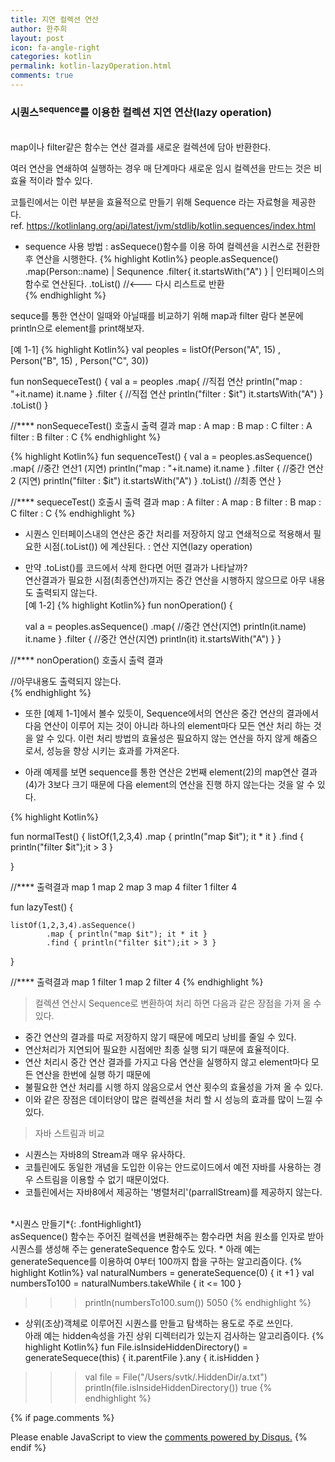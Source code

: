 ```yaml
---
title: 지연 컬렉션 연산
author: 한주희
layout: post
icon: fa-angle-right
categories: kotlin
permalink: kotlin-lazyOperation.html
comments: true
---
```


### 시퀀스<sup>sequence</sup>를 이용한 컬렉션 지연 연산(lazy operation)

<br>map이나 filter같은 함수는 연산 결과를 새로운 컬렉션에 담아 반환한다.

여러 연산을 연쇄하여 실행하는 경우 매 단계마다 새로운 임시 컬렉션을 만드는 것은 비효율 적이라 할수 있다.

코틀린에서는 이런 부분을 효율적으로 만들기 위해 Sequence 라는 자료형을 제공한다.
<br>ref. https://kotlinlang.org/api/latest/jvm/stdlib/kotlin.sequences/index.html

* sequence 사용 방법 : asSequece()함수를 이용 하여 컬렉션을 시컨스로 전환한 후 연산을 시행한다.
{% highlight Kotlin%}
people.asSequence()                
    .map(Person::name)              | Sequnence
    .filter{ it.startsWith("A") }       |  인터페이스의 함수로 연산된다.
    .toList()   //<--- 다시 리스트로 반환    
{% endhighlight %}


sequce를 통한 연산이 일때와 아닐때를 비교하기 위해 map과 filter 람다 본문에 println으로 element를 print해보자.

[예 1-1]
{% highlight Kotlin%}
val peoples = listOf(Person("A", 15)
        , Person("B", 15)
        , Person("C", 30))

fun nonSequeceTest() {
    val a = peoples
            .map{                                   //직접 연산
                println("map : "+it.name)
                it.name
            }
            .filter {                                  //직접 연산
                println("filter : $it")
                it.startsWith("A")
            }
            .toList()
}

//****  nonSequeceTest() 호출시 출력 결과
map : A
map : B
map : C
filter : A
filter : B
filter : C
{% endhighlight %}

{% highlight Kotlin%}
fun sequenceTest() {
    val a = peoples.asSequence()
            .map{                                  //중간 연산1  (지연)
                println("map : "+it.name)
                it.name
            }
            .filter {                                 //중간 연산2  (지연)
                println("filter : $it")
                it.startsWith("A")
            }
            .toList()                               //최종 연산
}

//****  sequeceTest() 호출시 출력 결과
map : A
filter : A
map : B
filter : B
map : C
filter : C
{% endhighlight %}

* 시퀀스 인터페이스내의 연산은 중간 처리를 저장하지 않고 연쇄적으로 적용해서 필요한 시점(.toList()) 에 계산된다. : 연산 지연(lazy operation)
* <span class="fontHighlight2">만약 .toList()를 코드에서 삭제 한다면 어떤 결과가 나타날까?
<br>연산결과가 필요한 시점(최종연산)까지는 중간 연산을 시행하지 않으므로 아무 내용도 출력되지 않는다. </span>
<br>[예 1-2]
{% highlight Kotlin%}
fun nonOperation() {

    val a = peoples.asSequence()
            .map{                               //중간 연산(지연)
                println(it.name)
                it.name
            }
            .filter {                               //중간 연산(지연)
                println(it)
                it.startsWith("A")
            }
}

//****  nonOperation() 호출시 출력 결과       

//아무내용도 출력되지 않는다.  
{% endhighlight %}

* 또한 [예제 1-1]에서 볼수 있듯이, Sequence에서의 연산은 중간 연산의 결과에서 다음 연산이 이루어 지는 것이 아니라
하나의 element마다 모든 연산 처리 하는 것을 알 수 있다.
이런 처리 방법의 효율성은 필요하지 않는 연산을 하지 않게 해줌으로서, 성능을 향상 시키는 효과를 가져온다.

* <span class="fontHighlight2">아래 예제를 보면 sequence를 통한 연산은 2번째 element(2)의 map연산 결과(4)가 3보다 크기 때문에
다음 element의 연산을 진행 하지 않는다는 것을 알 수 있다.</span>

{% highlight Kotlin%}

fun normalTest() {
    listOf(1,2,3,4)
            .map { println("map $it"); it * it }
            .find { println("filter $it");it > 3 }

}

//****   출력결과
map 1
map 2
map 3
map 4
filter 1
filter 4

fun lazyTest() {

    listOf(1,2,3,4).asSequence()
            .map { println("map $it"); it * it }
            .find { println("filter $it");it > 3 }

}

//****  출력결과
map 1
filter 1
map 2
filter 4
{% endhighlight %}


>컬렉션 연산시 Sequence로 변환하여 처리 하면 다음과 같은 장점을 가져 올 수 있다.
* 중간 연산의 결과를 따로 저장하지 않기 때문에 메모리 낭비를 줄일 수 있다.
* 연산처리가 지연되어 필요한 시점에만 최종 실행 되기 때문에 효율적이다.
* 연산 처리시 중간 연산 결과를 가지고 다음 연산을 실행하지 않고 element마다 모든 연산을 한번에 실행 하기 때문에
* 불필요한 연산 처리를 시행 하지 않음으로서 연산 횟수의 효율성을 가져 올 수 있다.
* 이와 같은 장점은 데이터양이 많은 컬렉션을 처리 할 시 성능의 효과를 많이 느낄 수 있다.

> 자바 스트림과 비교
* 시퀀스는 자바8의 Stream과 매우 유사하다.
* 코틀린에도 동일한 개념을 도입한 이유는 안드로이드에서 예전 자바를 사용하는 경우 스트림을 이용할 수 없기 때문이었다.
* 코틀린에서는 자바8에서 제공하는 '병렬처리'(parrallStream)를 제공하지 않는다.


<br>
*시퀀스 만들기*{: .fontHighlight1}
<br>asSequence() 함수는 주어진 컬렉션을 변환해주는 함수라면 처음 원소를 인자로 받아 시퀀스를 생성해 주는 generateSequence 함수도 있다.
* 아래 예는 generateSequence를 이용하여 0부터 100까지 합을 구하는 알고리즘이다.
{% highlight Kotlin%}
val naturalNumbers = generateSequence(0) { it +1 }
val numbersTo100 = naturalNumbers.takeWhile { it <= 100 }


>>> println(numbersTo100.sum())
5050
{% endhighlight %}
* 상위(조상)객체로 이루어진 시퀀스를 만들고 탐색하는 용도로 주로 쓰인다.
<br>아래 예는 hidden속성을 가진 상위 디렉터리가 있는지 검사하는 알고리즘이다.
{% highlight Kotlin%}
fun File.isInsideHiddenDirectory() = generateSequece(this) { it.parentFile }.any { it.isHidden }

>>> val file = File("/Users/svtk/.HiddenDir/a.txt")
>>> println(file.isInsideHiddenDirectory())
true
{% endhighlight %}



{% if page.comments %}

<div id="disqus_thread"></div>
<script>

/**
*  RECOMMENDED CONFIGURATION VARIABLES: EDIT AND UNCOMMENT THE SECTION BELOW TO INSERT DYNAMIC VALUES FROM YOUR PLATFORM OR CMS.
*  LEARN WHY DEFINING THESE VARIABLES IS IMPORTANT: https://disqus.com/admin/universalcode/#configuration-variables*/
/*
var disqus_config = function () {
this.page.url = PAGE_URL;  // Replace PAGE_URL with your page's canonical URL variable
this.page.identifier = PAGE_IDENTIFIER; // Replace PAGE_IDENTIFIER with your page's unique identifier variable
};
*/
(function() { // DON'T EDIT BELOW THIS LINE
var d = document, s = d.createElement('script');
s.src = 'https://juhee-studynote.disqus.com/embed.js';
s.setAttribute('data-timestamp', +new Date());
(d.head || d.body).appendChild(s);
})();
</script>
<noscript>Please enable JavaScript to view the <a href="https://disqus.com/?ref_noscript">comments powered by Disqus.</a></noscript>
{% endif %}
